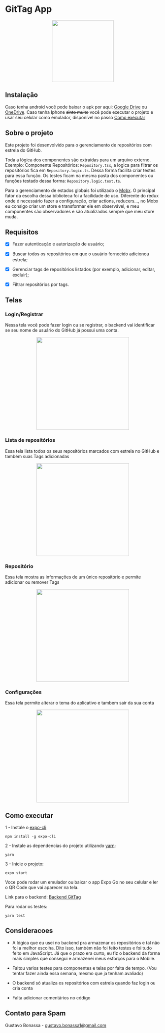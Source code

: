 # GitTag App

<p align="center">
  <img src="https://i.imgur.com/Lz2dlx9.png" width="200">
</p>

## Instalação
Caso tenha android você pode baixar o apk por aqui: [Google Drive](https://drive.google.com/file/d/1fsprSDjwwFjtf2_K2FzB8PuR-wl_bCT9/view?usp=sharing) ou [OneDrive](https://udesc-my.sharepoint.com/:u:/g/personal/09845549985_edu_udesc_br/ES0lYe9N5HxDjED4a-gkaNkBs_7egJ7OTwnDE7t_SrxLaw?e=tSqMn9). Caso tenha Iphone <del>sinto muito</del> você pode executar o projeto e usar seu celular como emulador, disponível no passo [Como executar](#como-executar)

## Sobre o projeto

Este projeto foi desenvolvido para o gerenciamento de repositórios com estrela do GitHub.

Toda a lógica dos componentes são extraídas para um arquivo externo. Exemplo: Componente Repositórios: `Repository.tsx`, a logica para filtrar os repositórios fica em `Repository.logic.ts`. Dessa forma facilita criar testes para essa função. Os testes ficam na mesma pasta dos componentes ou funções testado dessa forma: `Repository.logic.test.ts`.

Para o gerenciamento de estados globais foi utilizado o [Mobx](https://mobx.js.org/README.html). O principal fator da escolha dessa biblioteca foi a facilidade de uso. Diferente do redux onde é necessário fazer a configuração, criar actions, reducers..., no Mobx eu consigo criar um store e transformar ele em observável, e meu componentes são observadores e são atualizados sempre que meu store muda.

## Requisitos

- [x] Fazer autenticação e autorização de usuário;
- [x] Buscar todos os repositórios em que o usuário fornecido adicionou estrela;
- [x] Gerenciar tags de repositórios listados (por exemplo, adicionar, editar, excluir);
- [x] Filtrar repositórios por tags.


## Telas

### Login/Registrar

Nessa tela você pode fazer login ou se registrar, o backend vai identificar se seu nome de usuário do GitHub já possui uma conta.

<p align="center">
  <img src="https://i.imgur.com/tmULRVt.gif" width="300">
</p>

### Lista de repositórios

Essa tela lista todos os seus repositórios marcados com estrela no GitHub e também suas Tags adicionadas

<p align="center">
  <img src="https://i.imgur.com/cVzolzG.gif" width="300">
</p>

### Repositório

Essa tela mostra as informações de um único repositório e permite adicionar ou remover Tags

<p align="center">
  <img src="https://i.imgur.com/uNz6Nok.gif" width="300">
</p>

### Configurações

Essa tela permite alterar o tema do aplicativo e tambem sair da sua conta

<p align="center">
  <img src="https://i.imgur.com/FZgl0Pt.gif" width="300">
</p>

## <a id="como-executar"></a>Como executar

1 - Instale o [expo-cli](https://docs.expo.io/workflow/expo-cli/)

```
npm install -g expo-cli
```

2 - Instale as dependencias do projeto utilizando [yarn](https://yarnpkg.com/):
```
yarn
```

3 - Inicie o projeto:
```
expo start
```

Voce pode rodar um emulador ou baixar o app Expo Go no seu celular e ler o QR Code que vai aparecer na tela.

Link para o backend: [Backend GitTag]()

Para rodar os testes:
```
yarn test
```

## Consideracoes

- A lógica que eu usei no backend pra armazenar os repositórios e tal não foi a melhor escolha. Dito isso, também não foi feito testes e foi tudo feito em JavaScript. Já que o prazo era curto, eu fiz o backend da forma mais simples que consegui e armazenei meus esforços para o Mobile.

- Faltou varios testes para componentes e telas por falta de tempo. (Vou tentar fazer ainda essa semana, mesmo que ja tenham avaliado)

- O backend só atualiza os repositórios com estrela quando faz login ou cria conta

- Falta adicionar comentários no código

## Contato para Spam

Gustavo Bonassa - gustavo.bonassa1@gmail.com
